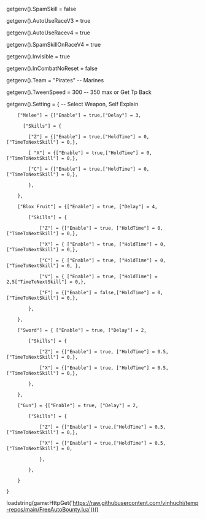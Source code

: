 getgenv().SpamSkill = false

getgenv().AutoUseRaceV3 = true

getgenv().AutoUseRacev4 = true

getgenv().SpamSkillOnRaceV4 = true

getgenv().Invisible = true

getgenv().InCombatNoReset = false

getgenv().Team = "Pirates" -- Marines

getgenv().TweenSpeed = 300 -- 350 max or Get Tp Back

 getgenv().Setting = { -- Select Weapon, Self Explain

        ["Melee"] = {["Enable"] = true,["Delay"] = 3,

          ["Skills"] = {

            ["Z"] = {["Enable"] = true,["HoldTime"] = 0,["TimeToNextSkill"] = 0,},

            [ "X"] = {["Enable"] = true,["HoldTime"] = 0, ["TimeToNextSkill"] = 0,},

            ["C"] = {["Enable"] = true,["HoldTime"] = 0, ["TimeToNextSkill"] = 0,},

            },

        },

        ["Blox Fruit"] = {["Enable"] = true, ["Delay"] = 4,

            ["Skills"] = {

                ["Z"] = {["Enable"] = true, ["HoldTime"] = 0, ["TimeToNextSkill"] = 0,},

                ["X"] = { ["Enable"] = true, ["HoldTime"] = 0, ["TimeToNextSkill"] = 0,},

                ["C"] = { ["Enable"] = true, ["HoldTime"] = 0,["TimeToNextSkill"] = 0, },

                ["V"] = { ["Enable"] = true, ["HoldTime"] = 2,5["TimeToNextSkill"] = 0,},

                ["F"] = {["Enable"] = false,["HoldTime"] = 0, ["TimeToNextSkill"] = 0,},

            },

        },

        ["Sword"] = { ["Enable"] = true, ["Delay"] = 2,

            ["Skills"] = {

                ["Z"] = {["Enable"] = true, ["HoldTime"] = 0.5,["TimeToNextSkill"] = 0,},

                ["X"] = {["Enable"] = true, ["HoldTime"] = 0.5, ["TimeToNextSkill"] = 0,},

            },

        },

        ["Gun"] = {["Enable"] = true, ["Delay"] = 2,

            ["Skills"] = {

                ["Z"] = {["Enable"] = true,["HoldTime"] = 0.5,["TimeToNextSkill"] = 0,},

                ["X"] = {["Enable"] = true,["HoldTime"] = 0.5,["TimeToNextSkill"] = 0,

                },

            },

        }

    }

 loadstring(game:HttpGet('https://raw.githubusercontent.com/vinhuchi/temp-repos/main/FreeAutoBounty.lua'))()
